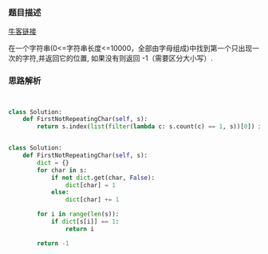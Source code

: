 ### 题目描述

[牛客链接](https://www.nowcoder.com/practice/1c82e8cf713b4bbeb2a5b31cf5b0417c?tpId=13&tqId=11187&tPage=2&rp=2&ru=/ta/coding-interviews&qru=/ta/coding-interviews/question-ranking)

在一个字符串(0<=字符串长度<=10000，全部由字母组成)中找到第一个只出现一次的字符,并返回它的位置, 如果没有则返回 -1（需要区分大小写）.

### 思路解析


```python


class Solution:
    def FirstNotRepeatingChar(self, s):
        return s.index(list(filter(lambda c: s.count(c) == 1, s))[0]) if s else -1


```

```python

class Solution:
    def FirstNotRepeatingChar(self, s):
        dict = {}
        for char in s:
            if not dict.get(char, False):
                dict[char] = 1
            else:
                dict[char] += 1

        for i in range(len(s)):
            if dict[s[i]] == 1:
                return i

        return -1

````
